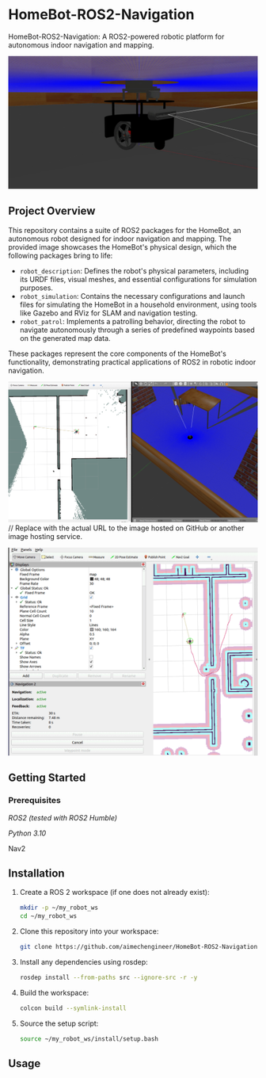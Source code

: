 # HomeBot-ROS2-Navigation
HomeBot-ROS2-Navigation: A ROS2-powered robotic platform for autonomous indoor navigation and mapping.

![HomeBot Image](mobile_robot_gazebo.gif) 

## Project Overview
This repository contains a suite of ROS2 packages for the HomeBot, an autonomous robot designed for indoor navigation and mapping. The provided image showcases the HomeBot's physical design, which the following packages bring to life:

- `robot_description`: Defines the robot's physical parameters, including its URDF files, visual meshes, and essential configurations for simulation purposes.
- `robot_simulation`: Contains the necessary configurations and launch files for simulating the HomeBot in a household environment, using tools like Gazebo and RViz for SLAM and navigation testing.
- `robot_patrol`: Implements a patrolling behavior, directing the robot to navigate autonomously through a series of predefined waypoints based on the generated map data.

These packages represent the core components of the HomeBot's functionality, demonstrating practical applications of ROS2 in robotic indoor navigation.

![HomeBot Image](slam.gif)  // Replace with the actual URL to the image hosted on GitHub or another image hosting service.

![HomeBot Image](navigation.gif) 


## Getting Started
### Prerequisites
  *ROS2 (tested with ROS2 Humble)*
  
  *Python 3.10*

  Nav2
    
## Installation

1. Create a ROS 2 workspace (if one does not already exist):
   ```sh
   mkdir -p ~/my_robot_ws
   cd ~/my_robot_ws
2. Clone this repository into your workspace:
   ```sh
   git clone https://github.com/aimechengineer/HomeBot-ROS2-Navigation.git
3. Install any dependencies using rosdep:
   ```sh
   rosdep install --from-paths src --ignore-src -r -y
5. Build the workspace:
   ```sh
   colcon build --symlink-install
7. Source the setup script:
   ```sh
   source ~/my_robot_ws/install/setup.bash
   
## Usage
